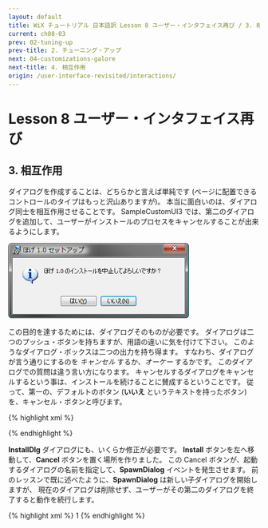 ```yaml
---
layout: default
title: WiX チュートリアル 日本語訳 Lesson 8 ユーザー・インタフェイス再び / 3. 相互作用
current: ch08-03
prev: 02-tuning-up
prev-title: 2. チューニング・アップ
next: 04-customizations-galore
next-title: 4. 相互作用
origin: /user-interface-revisited/interactions/
---
```

# Lesson 8 ユーザー・インタフェイス再び

## 3. 相互作用

ダイアログを作成することは、どちらかと言えば単純です
(ページに配置できるコントロールのタイプはもっと沢山ありますが)。
本当に面白いのは、ダイアログ同士を相互作用させることです。
SampleCustomUI3 では、第二のダイアログを追加して、ユーザーがインストールのプロセスをキャンセルすることが出来るようにします。

![CancelDlg](/images/customcancel.png)

この目的を達するためには、ダイアログそのものが必要です。
ダイアログは二つのプッシュ・ボタンを持ちますが、用語の違いに気を付けて下さい。
このようなダイアログ・ボックスは二つの出力を持ち得ます。
すなわち、ダイアログが言う通りにするのを *キャンセル* するか、*オーケー* するかです。
このダイアログでの質問は違う言い方になります。
キャンセルするダイアログをキャンセルするという事は、インストールを続けることに賛成するということです。
従って、第一の、デフォルトのボタン (**いいえ** というテキストを持ったボタン) を、キャンセル・ボタンと呼びます。

{% highlight xml %}
<Dialog Id="CancelDlg" Width="260" Height="85"
    Title="[ProductName] [Setup]" NoMinimize="yes">
  <Control Id="No" Type="PushButton"
      X="132" Y="57" Width="56" Height="17"
      Default="yes" Cancel="yes" Text="[ButtonText_No]">
    <Publish Event="EndDialog" Value="Return">1</Publish>
  </Control>
{% endhighlight %}

ユーザーがこのボタンをクリックすると、**Return** の値を持った **EndDialog** イベントが発生します。
その名前が示すように、このイベントは単純にダイアログを終了して、元の操作を再開します。
**Publish** タグは、条件式として、1 という数値を持っています。
1 は常に真と評価されます（0 は偽と評価されます)ので、イベントは無条件に発行されます。

第二の、**はい** というテキストを持ったボタンは、同じ **EndDialog** イベントを発生させますが、**Exit** という別の値を伴います。
この値は、インストールの操作全体を中止するために使われます。

{% highlight xml %}
  <Control Id="Yes" Type="PushButton"
      X="72" Y="57" Width="56" Height="17" Text="[ButtonText_Yes]">
    <Publish Event="EndDialog" Value="Exit">1</Publish>
  </Control>
{% endhighlight %}

残りは簡単です。テキストとアイコンです。**Binary** タグを追加してパッケージにアイコンを入れることを忘れないで下さい。

{% highlight xml %}
  <Control Id="Text" Type="Text"
      X="48" Y="15" Width="194" Height="30">
    <Text>[ProductName] のインストールを中止してよろしいですか？</Text>
  </Control>

  <Control Id="Icon" Type="Icon"
      X="15" Y="15" Width="24" Height="24" ToolTip="情報アイコン"
      FixedSize="yes" IconSize="32" Text="[InfoIcon]" />
</Dialog>

<Binary Id="info" SourceFile="Binary\Info.ico" />
{% endhighlight %}

**InstallDlg** ダイアログにも、いくらか修正が必要です。
**Install** ボタンを左へ移動して、**Cancel** ボタンを置く場所を作りました。
この Cancel ボタンが、起動するダイアログの名前を指定して、**SpawnDialog** イベントを発生させます。
前のレッスンで既に述べたように、**SpawnDialog** は新しい子ダイアログを開始しますが、
現在のダイアログは削除せず、ユーザーがその第二のダイアログを終了すると動作を続行します。

{% highlight xml %}
  <Control Id="Cancel" Type="PushButton"
      X="304" Y="243" Width="56" Height="17"
      Cancel="yes" Text="[ButtonText_Cancel]">
    <Publish Event="SpawnDialog" Value="CancelDlg">1</Publish>
  </Control>
{% endhighlight %}

